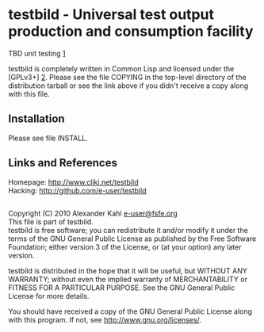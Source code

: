 testbild - Universal test output production and consumption facility
====================================================================
TBD unit testing [1]

testbild is completely written in Common Lisp and licensed under the
[GPLv3+] [2]. Please see the file COPYING in the top-level directory of the
distribution tarball or see the link above if you didn't receive a copy along
with this file.


Installation
------------
Please see file INSTALL.


Links and References
--------------------
Homepage: http://www.cliki.net/testbild  
Hacking:  http://github.com/e-user/testbild

[1]: http://en.wikipedia.org/wiki/Unit_testing
[2]: http://www.gnu.org/licenses/gpl-3.0-standalone.html



--------------------------------------------------------------------------------
Copyright (C) 2010  Alexander Kahl <e-user@fsfe.org>  
This file is part of testbild.  
testbild is free software; you can redistribute it and/or modify
it under the terms of the GNU General Public License as published by
the Free Software Foundation; either version 3 of the License, or
(at your option) any later version.

testbild is distributed in the hope that it will be useful,
but WITHOUT ANY WARRANTY; without even the implied warranty of
MERCHANTABILITY or FITNESS FOR A PARTICULAR PURPOSE.  See the
GNU General Public License for more details.

You should have received a copy of the GNU General Public License
along with this program.  If not, see <http://www.gnu.org/licenses/>.
